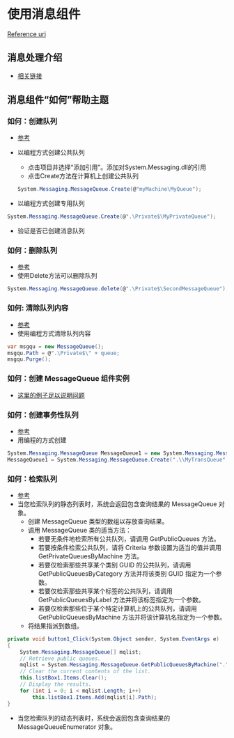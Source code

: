 # 使用消息组件

[Reference uri](https://msdn.microsoft.com/zh-cn/library/fzc40kc8(v=vs.90).aspx)

## 消息处理介绍

* [相关链接](https://msdn.microsoft.com/zh-cn/library/8zax2582(v=vs.90).aspx)

## 消息组件“如何”帮助主题

### 如何：创建队列

* [参考](https://msdn.microsoft.com/zh-cn/library/8bzbb471(v=vs.90).aspx)

* 以编程方式创建公共队列
  * 点击项目并选择“添加引用”。添加对System.Messaging.dll的引用
  * 点击Create方法在计算机上创建公共队列
  
  ```C#
  System.Messaging.MessageQueue.Create(@"myMachine\MyQueue");
  ```

* 以编程方式创建专用队列

```C#
System.Messaging.MessageQueue.Create(@".\Private$\MyPrivateQueue");
```

* 验证是否已创建消息队列

### 如何：删除队列

* [参考](https://msdn.microsoft.com/zh-cn/library/z225707h(v=vs.90).aspx)
* 使用Delete方法可以删除队列

```C#
System.Messaging.MessageQueue.delete(@".\Private$\SecondMessageQueue");
```

### 如何: 清除队列内容

* [参考](https://msdn.microsoft.com/zh-cn/library/sd7e5764(v=vs.90).aspx)
* 使用编程方式清除队列内容

```C#
var msgqu = new MessageQueue();
msgqu.Path = @".\Private$\" + queue;
msgqu.Purge();
```

### 如何：创建 MessageQueue 组件实例

* [这里的例子足以说明问题](http://www.dotnetlearners.com/msmq/introduction%20to%20msmq.aspx)

### 如何：创建事务性队列

* [参考](https://msdn.microsoft.com/zh-cn/library/0t144497(v=vs.90).aspx)
* 用编程的方式创建

```C#
System.Messaging.MessageQueue MessageQueue1 = new System.Messaging.MessageQueue();
MessageQueue1 = System.Messaging.MessageQueue.Create(".\\MyTransQueue", true);
```

### 如何：检索队列

* [参考](https://msdn.microsoft.com/zh-cn/library/9ss0c06x(v=vs.90).aspx)
* 当您检索队列的静态列表时，系统会返回包含查询结果的 MessageQueue 对象。
  * 创建 MessageQueue 类型的数组以存放查询结果。
  * 调用 MessageQueue 类的适当方法：
    * 若要无条件地检索所有公共队列，请调用 GetPublicQueues 方法。
    * 若要按条件检索公共队列，请将 Criteria 参数设置为适当的值并调用 GetPrivateQueuesByMachine 方法。
    * 若要仅检索那些共享某个类别 GUID 的公共队列，请调用 GetPublicQueuesByCategory 方法并将该类别 GUID 指定为一个参数。
    * 若要仅检索那些共享某个标签的公共队列，请调用 GetPublicQueuesByLabel 方法并将该标签指定为一个参数。
    * 若要仅检索那些位于某个特定计算机上的公共队列，请调用 GetPublicQueuesByMachine 方法并将该计算机名指定为一个参数。
  * 将结果指派到数组。
  
```C#
private void button1_Click(System.Object sender, System.EventArgs e)
{
    System.Messaging.MessageQueue[] mqlist;
    // Retrieve public queues.
    mqlist = System.Messaging.MessageQueue.GetPublicQueuesByMachine(".");
    // Clear the current contents of the list.
    this.listBox1.Items.Clear();
    // Display the results.
    for (int i = 0; i < mqlist.Length; i++)
        this.listBox1.Items.Add(mqlist[i].Path);
}
```

* 当您检索队列的动态列表时，系统会返回包含查询结果的 MessageQueueEnumerator 对象。
